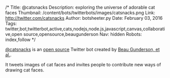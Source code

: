 /*
Title: @catsnacks
Description: exploring the universe of adorable cat faces
Thumbnail: /content/bots/twitterbots/images/catsnacks.png
Link: http://twitter.com/catsnacks
Author: botsheeter.py
Date: February 03, 2016
Tags: twitter,bot,twitterbot,active,cats,nodejs,node.js,javascript,canvas,collaborative,open source,opensource,beaugunderson
Nav: hidden
Robots: index,follow
*/

[@catsnacks](https://twitter.com/catsnacks) is an [open source](https://github.com/beaugunderson/cat-snacks) Twitter bot created by [Beau Gunderson, et al.](https://twitter.com/beaugunderson). 

It tweets images of cat faces and invites people to contribute new ways of drawing cat faces.
